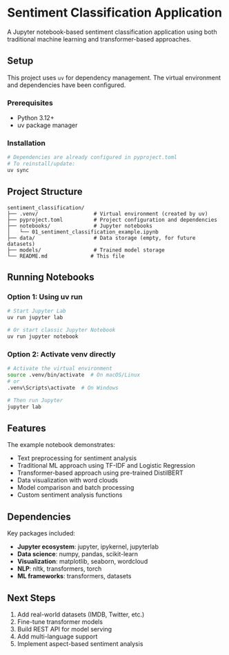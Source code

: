 # Sentiment Classification Application

A Jupyter notebook-based sentiment classification application using both traditional machine learning and transformer-based approaches.

## Setup

This project uses `uv` for dependency management. The virtual environment and dependencies have been configured.

### Prerequisites
- Python 3.12+
- uv package manager

### Installation
```bash
# Dependencies are already configured in pyproject.toml
# To reinstall/update:
uv sync
```

## Project Structure
```
sentiment_classification/
├── .venv/                  # Virtual environment (created by uv)
├── pyproject.toml          # Project configuration and dependencies
├── notebooks/              # Jupyter notebooks
│   └── 01_sentiment_classification_example.ipynb
├── data/                   # Data storage (empty, for future datasets)
├── models/                 # Trained model storage
└── README.md              # This file
```

## Running Notebooks

### Option 1: Using uv run
```bash
# Start Jupyter Lab
uv run jupyter lab

# Or start classic Jupyter Notebook
uv run jupyter notebook
```

### Option 2: Activate venv directly
```bash
# Activate the virtual environment
source .venv/bin/activate  # On macOS/Linux
# or
.venv\Scripts\activate  # On Windows

# Then run Jupyter
jupyter lab
```

## Features

The example notebook demonstrates:
- Text preprocessing for sentiment analysis
- Traditional ML approach using TF-IDF and Logistic Regression
- Transformer-based approach using pre-trained DistilBERT
- Data visualization with word clouds
- Model comparison and batch processing
- Custom sentiment analysis functions

## Dependencies

Key packages included:
- **Jupyter ecosystem**: jupyter, ipykernel, jupyterlab
- **Data science**: numpy, pandas, scikit-learn
- **Visualization**: matplotlib, seaborn, wordcloud
- **NLP**: nltk, transformers, torch
- **ML frameworks**: transformers, datasets

## Next Steps

1. Add real-world datasets (IMDB, Twitter, etc.)
2. Fine-tune transformer models
3. Build REST API for model serving
4. Add multi-language support
5. Implement aspect-based sentiment analysis